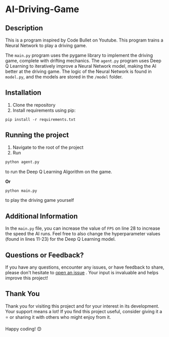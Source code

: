 # AI-Driving-Game

## Description

This is a program inspired by Code Bullet on Youtube. This program trains a Neural Network to play a driving game.

The `main.py` program uses the pygame library to implement the driving game, complete with drifting mechanics. The `agent.py` program uses Deep Q Learning to iteratively improve a Neural Network model, making the AI better at the driving game. The logic of the Neural Network is found in `model.py`, and the models are stored in the `/model` folder.

## Installation

1. Clone the repository
2. Install requirements using pip:
```
pip install -r requirements.txt
```

## Running the project

1. Navigate to the root of the project
2. Run
```python
python agent.py
```
to run the Deep Q Learning Algorithm on the game.

**Or**

```python
python main.py
```
to play the driving game yourself

## Additional Information

In the `main.py` file, you can increase the value of `FPS` on line 28 to increase the speed the AI runs. Feel free to also change the hyperparameter values (found in lines 11-23) for the Deep Q Learning model.

## Questions or Feedback?

If you have any questions, encounter any issues, or have feedback to share, please don't hesitate to [open an issue](https://github.com/ShayanHaghighi/AI-Driving-Game/issues/new/choose) <!--or [reach out to me](link_to_contact_information)-->. Your input is invaluable and helps improve this project!

## Thank You

Thank you for visiting this project and for your interest in its development. Your support means a lot! If you find this project useful, consider giving it a ⭐️ or sharing it with others who might enjoy from it.

Happy coding! 😊
